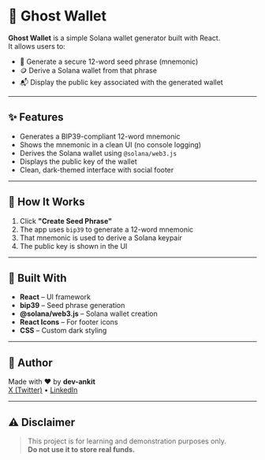 # 👻 Ghost Wallet

**Ghost Wallet** is a simple Solana wallet generator built with React.  
It allows users to:

- 🔐 Generate a secure 12-word seed phrase (mnemonic)
- 🪙 Derive a Solana wallet from that phrase
- 📬 Display the public key associated with the generated wallet

---

## ✨ Features

- Generates a BIP39-compliant 12-word mnemonic
- Shows the mnemonic in a clean UI (no console logging)
- Derives the Solana wallet using `@solana/web3.js`
- Displays the public key of the wallet
- Clean, dark-themed interface with social footer

---

## 🧠 How It Works

1. Click **"Create Seed Phrase"**
2. The app uses `bip39` to generate a 12-word mnemonic
3. That mnemonic is used to derive a Solana keypair
4. The public key is shown in the UI

---

## 🔗 Built With

- **React** – UI framework
- **bip39** – Seed phrase generation
- **@solana/web3.js** – Solana wallet creation
- **React Icons** – For footer icons
- **CSS** – Custom dark styling

---

## 👤 Author

Made with ❤️ by **dev-ankit**  
[X (Twitter)](https://x.com/ankitwt7) • [LinkedIn](https://linkedin.com/in/devankit23)

---

## ⚠️ Disclaimer

> This project is for learning and demonstration purposes only.  
> **Do not use it to store real funds.**
